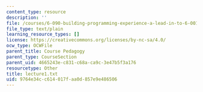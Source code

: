 ```yaml
---
content_type: resource
description: ''
file: /courses/6-090-building-programming-experience-a-lead-in-to-6-001-january-iap-2005/9764e34cc614017faa0d857e9e486506_lecture1.txt
file_type: text/plain
learning_resource_types: []
license: https://creativecommons.org/licenses/by-nc-sa/4.0/
ocw_type: OCWFile
parent_title: Course Pedagogy
parent_type: CourseSection
parent_uid: 4665243e-c831-c68a-ca9c-3e47b5f3a176
resourcetype: Other
title: lecture1.txt
uid: 9764e34c-c614-017f-aa0d-857e9e486506
---
```

